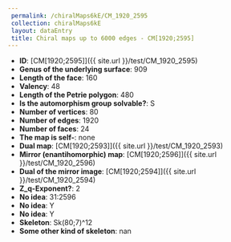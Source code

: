 ```yaml
--- 
 permalink: /chiralMaps6kE/CM_1920_2595 
 collection: chiralMaps6kE
 layout: dataEntry
 title: Chiral maps up to 6000 edges - CM[1920;2595]
---
```


- **ID**: [CM[1920;2595]]({{ site.url }}/test/CM_1920_2595)
- **Genus of the underlying surface**: 909
- **Length of the face**: 160
- **Valency**: 48
- **Length of the Petrie polygon**: 480
- **Is the automorphism group solvable?**: S
- **Number of vertices**: 80
- **Number of edges**: 1920
- **Number of faces**: 24
- **The map is self-**: none
- **Dual map**: [CM[1920;2593]]({{ site.url }}/test/CM_1920_2593)
- **Mirror (enantihomorphic) map**: [CM[1920;2596]]({{ site.url }}/test/CM_1920_2596)
- **Dual of the mirror image**: [CM[1920;2594]]({{ site.url }}/test/CM_1920_2594)
- **Z_q-Exponent?**: 2
- **No idea**:  31:2596
- **No idea**: Y
- **No idea**: Y
- **Skeleton**: Sk(80;7)^12
- **Some other kind of skeleton**: nan
